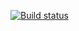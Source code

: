 [![Build status](https://ci.appveyor.com/api/projects/status/744vqqrov2buuwgx?svg=true)](https://ci.appveyor.com/project/GalkinaDa/homework-postman-echo)
